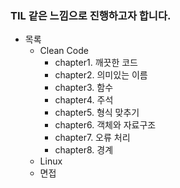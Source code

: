 ### TIL 같은 느낌으로 진행하고자 합니다.

- 목록
  - Clean Code
     - chapter1. 깨끗한 코드
     - chapter2. 의미있는 이름
     - chapter3. 함수
     - chapter4. 주석
     - chapter5. 형식 맞추기
     - chapter6. 객체와 자료구조
     - chapter7. 오류 처리
     - chapter8. 경계
  - Linux
  - 면접 

